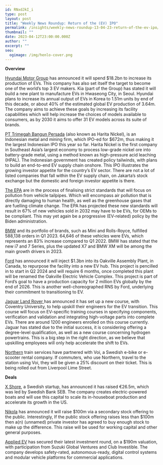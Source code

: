 ```yaml
---
id: RNxdJkI_i
type: post
layout: post
title: "Weekly News Roundup: Return of the (EV) IPO"
permalink: /insights/weekly-news-roundup-13-04-23-return-of-the-ev-ipo/
thumbnail: ""
date: 2023-04-12T23:00:00.000Z
author: ""
excerpt: ""
seo:
  ogimage: /img/henlo-cover.png
---
```

**Overview**

[Hyundai Motor Group](https://www.bloomberg.com/news/articles/2023-04-11/hyundai-commits-to-18-billion-spend-in-shift-to-electric-cars?srnd=premium-uk&sref=uFYGeRuc) has announced it will spend $18.2bn to increase its production of EVs. This company has also set itself the target to become one of the world’s top 3 EV makers. Kia (part of the Group) has stated it will build a new plant to manufacture EVs in Hwaseong City, in Seoul. Hyundai plans to increase its annual output of EVs in Korea to 1.51m units by end of this decade, or about 40% of the estimated global EV production of 3.64m. The company aims to achieve these goals by increasing its facility capabilities which will help increase the choices of models available to consumers, as by 2030 it aims to offer 31 EV models across its suite of brands.

[PT Trimegah Bangun Persada](https://www.ft.com/content/f5bd4a22-96c8-4743-9664-bdfe85e6c998) (also known as Harita Nickel), is an Indonesian metal and mining firm, which IPO-ed for $672m, thus making it the largest Indonesian IPO this year so far. Harita Nickel is the first company in Southeast Asia’s largest economy to process low-grade nickel ore into battery-grade metal, using a method known as high-pressure acid leaching (HPAL). The Indonesian government has created policy tailwinds, with plans to build an end-to-end EV supply chain onshore. This IPO illustrates the growing investor appetite for the country’s EV sector. There are not a lot of listed companies that fall within the EV supply chain, on Jakarta’s stock exchange but the domestic and foreign investor appetite is there.

[The EPA](https://www.npr.org/2023/04/12/1169269936/electric-vehicles-emission-standards-tailpipes-fuel-economy) are in the process of finalising strict standards that will focus on pollution from vehicle tailpipes. Which will encompass air pollution that is directly damaging to human health, as well as the greenhouse gases that are fuelling climate change. The EPA has projected these new standards will result in 67% of new vehicles sold in 2032 may have to be EVs, for OEMs to be compliant. This may yet again be a progressive (EV-related) policy by the Biden administration.

[BMW](https://www.pistonheads.com/news/electric-vehicles/global-bmw-ev-sales-more-than-double-again/47059) and its portfolio of brands, such as Mini and Rolls-Royce, fulfilled 588,138 orders in Q1 2023. 64,646 of these vehicles were EVs, which represents an 83% increase compared to Q1 2022. BMW has stated that the new i7 and 7 Series, plus the updated X7 and BMW XM will be among the main growth drivers in 2023. 

[Ford](https://www.cnbc.com/2023/04/11/ford-to-build-ev-manufacturing-hub-in-canada.html) has announced it will inject $1.3bn into its Oakville Assembly Plant, in Canada, to repurpose the facility into a new EV hub. This project is pencilled in to start in Q2 2024 and will require 6 months, once completed this plant will be renamed the Oakville Electric Vehicle Complex. This project is part of Ford’s goal to have a production capacity for 2 million EVs globally by the end of 2026. This is another well-choreographed RNS by Ford, underlying their commitment to transitioning to EV.  

[Jaguar Land Rover ](https://www.autocar.co.uk/car-news/business-recruitment/coventry-university-prepares-jaguar-land-rover-engineers-evs)has announced it has set up a new course, with Coventry University, to help upskill their engineers for the EV transition. This course will focus on EV-specific training courses in specifying components, verification and validation and integrating high-voltage parts into complete EVs. There are around 1200 engineers enrolled on this course currently. Jaguar has stated due to the initial success, it is considering offering a degree-level qualification, as well as a new course concerning hydrogen powertrains. This is a big step in the right direction, as we believe that upskilling employees will only help accelerate the shift to EVs.

[Northern](https://www.moveelectric.com/e-scooters/riding-voi-e-scooter-or-e-bike-can-net-you-discount-train-tickets-liverpool?utm_source=sfmc&utm_term=StoryHeadingOne&utm_content=59080&utm_id=c0fe69ba-5507-4901-a8ce-523ae1232e43&sfmc_id=88017990&sfmc_activityid=8be54a73-ebb7-4ff7-9286-42d6778cb0b8&utm_medium=email&utm_campaign=newsletter_12_04_23) train services have partnered with Voi, a Swedish e-bike or e-scooter rental company. If commuters, who use Northern, travel to the station using Voi, they will be given a 25% discount on their ticket. This is being rolled out from Liverpool Lime Street.

**Deals**

[X Shore](https://sifted.eu/articles/ev-startup-x-shore-raise-news/?TrucksFoT), a Swedish startup, has announced it has raised €26.5m, which was led by Swedish Bank SEB. The company creates electric-powered boats and will use this capital to scale its in-houseboat production and accelerate its growth in the US.

[Nikola](https://www.cnbc.com/2023/03/30/nikola-announces-a-100-million-stock-offering-.html?TrucksFoT) has announced it will raise $100m via a secondary stock offering to the public. Interestingly, If the public stock offering raises less than $100m then a(n) (unnamed) private investor has agreed to buy enough stock to make up the difference. This raise will be used for working capital and other general purposes.

[Applied EV](https://www.investible.com/blog/applied-ev-190m-valuation-investment-suzuki-club?TrucksFoT) has secured their latest investment round, on a $190m valuation, with participation from Suzuki Global Ventures and Club Investible. The company develops safety-rated, autonomous-ready, digital control systems and modular vehicle platforms for commercial applications.